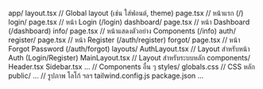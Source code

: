 
app/
  layout.tsx           // Global layout (เช่น ใส่ฟอนต์, theme)
  page.tsx             // หน้าแรก (/)
  login/
    page.tsx           // หน้า Login (/login)
  dashboard/
    page.tsx           // หน้า Dashboard (/dashboard)
  info/
    page.tsx           // หน้าแสดงตัวอย่าง Components (/info)
  auth/
    register/
      page.tsx         // หน้า Register (/auth/register)
    forgot/
      page.tsx         // หน้า Forgot Password (/auth/forgot)
  layouts/
    AuthLayout.tsx     // Layout สำหรับหน้า Auth (Login/Register)
    MainLayout.tsx     // Layout สำหรับระบบหลัก
  components/
    Header.tsx
    Sidebar.tsx
    ...                // Components อื่น ๆ
  styles/
    globals.css        // CSS หลัก
public/
  ...                  // รูปภาพ โลโก้ ฯลฯ
tailwind.config.js
package.json
...
